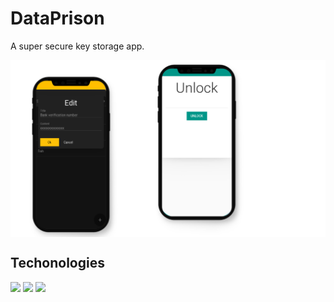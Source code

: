 # DataPrison
A super secure key storage app.

<img src='images/genp_image_ultimate.png' align='center'/>

## Techonologies

[<img src="https://img.shields.io/badge/kivy-bluesvg?logo=LOGO">]()
[<img src="https://img.shields.io/badge/kivy-md-blue.svg?logo=LOGO">]()
[<img src="https://img.shields.io/badge/python-yellow.svg?logo=LOGO">]()

